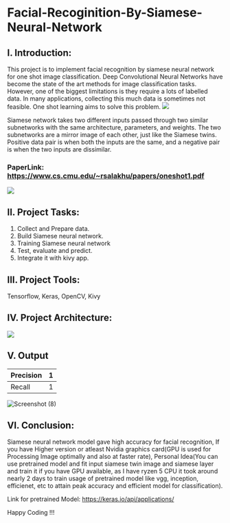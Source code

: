 # Facial-Recoginition-By-Siamese-Neural-Network

## I. Introduction: 

This project is to implement facial recognition by siamese neural network for one shot image classification. Deep Convolutional Neural Networks have become the state of the art methods for image classification tasks. However, one of the biggest limitations is they require a lots of labelled data. In many applications, collecting this much data is sometimes not feasible. One shot learning aims to solve this problem. 
![](https://miro.medium.com/max/1400/1*g-561DsAfbU6gcVEk9AC4g.webp)

Siamese network takes two different inputs passed through two similar subnetworks with the same architecture, parameters, and weights. The two subnetworks are a mirror image of each other, just like the Siamese twins. Positive data pair is when both the inputs are the same, and a negative pair is when the two inputs are dissimilar.

### PaperLink: https://www.cs.cmu.edu/~rsalakhu/papers/oneshot1.pdf

![](https://miro.medium.com/max/1158/1*B7wXpu52WCYgVYz97zXhHA.jpeg)

## II. Project Tasks: 
1.  Collect and Prepare data.
2. Build Siamese neural network.
3. Training Siamese neural network
4. Test, evaluate and predict. 
5. Integrate it with kivy app. 

## III. Project Tools: 

Tensorflow, Keras, OpenCV, Kivy

## IV. Project Architecture:

![](https://bloglunit.files.wordpress.com/2017/05/siamese_nn.png?w=740)

## V. Output 

Precision | 1 |
--- | --- | 
Recall | 1 |

![Screenshot (8)](https://user-images.githubusercontent.com/97932221/217462987-72fa3c85-9558-4d01-ba01-26a7040c8aa4.png)

## VI. Conclusion: 

Siamese neural network model gave high accuracy for facial recognition, If you have Higher version or atleast Nvidia graphics card(GPU is used for Processing Image optimally and also at faster rate), Personal Idea(You can use pretrained model and fit input siamese twin image and siamese layer and train it if you have GPU available, as I have ryzen 5 CPU it took around nearly 2 days to train usage of pretrained model like vgg, inception, efficienet, etc to attain peak accuracy and efficient model for classification). 

Link for pretrained Model: https://keras.io/api/applications/ 

Happy Coding !!!
